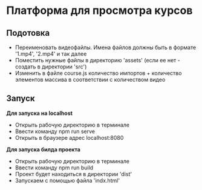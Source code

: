 <h1>Платформа для просмотра курсов</h1>

<h2>Подотовка</h2>
<ul>
	<li>Переименовать видеофайлы. Имена файлов должны быть в формате '1.mp4', '2.mp4' и так далее</li>
	<li>Поместить нужные файлы в директорию 'assets' (если ее нет - создать в директории 'src')</li>
	<li>Изменить в файле course.js количество импортов + количество элементов массива в соответствии с количеством видео</li>
</ul>

<h2>Запуск</h2>
<strong>Для запуска на localhost</strong>
<ul>
	<li>Открыть рабочую директорию в терминале</li>
	<li>Ввести команду npm run serve</li>
	<li>Открыть в браузере адрес localhost:8080</li>
</ul>

<strong>Для запуска билда проекта</strong>
<ul>
	<li>Открыть рабочую директорию в терминале</li>
	<li>Ввести команду npm run build</li>
	<li>Проект будет находиться в директории 'dist'</li>
	<li>Запускаем с помощью файла 'indx.html'</li>
</ul>
